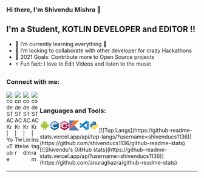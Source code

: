 ### Hi there, I'm Shivendu Mishra 👋

## I'm a Student, KOTLIN DEVELOPER and EDITOR !!

- 🌱 I’m currently learning everything 🤣
- 👯 I’m looking to collaborate with other developer for crazy Hackathons
- 🥅 2021 Goals: Contribute more to Open Source projects
- ⚡ Fun fact: I love to Edit Videos and listen to the music

### Connect with me:

[<img align="left" alt="codeSTACKr | YouTube" width="22px" src="https://cdn.jsdelivr.net/npm/simple-icons@v3/icons/youtube.svg" />][youtube]
[<img align="left" alt="codeSTACKr | Twitter" width="22px" src="https://cdn.jsdelivr.net/npm/simple-icons@v3/icons/twitter.svg" />][twitter]
[<img align="left" alt="codeSTACKr | LinkedIn" width="22px" src="https://cdn.jsdelivr.net/npm/simple-icons@v3/icons/linkedin.svg" />][linkedin]
[<img align="left" alt="codeSTACKr | Instagram" width="22px" src="https://cdn.jsdelivr.net/npm/simple-icons@v3/icons/instagram.svg" />][instagram]

<br />

### Languages and Tools:

<img align="left" alt="Android" width="26px" src="https://raw.githubusercontent.com/devicons/devicon/master/icons/android/android-original.svg" />
<img align="left" alt="C" width="26px" src="https://raw.githubusercontent.com/devicons/devicon/master/icons/c/c-original.svg" />
<img align="left" alt="C Plus Plus" width="26px" src="https://raw.githubusercontent.com/devicons/devicon/master/icons/cplusplus/cplusplus-original.svg" />
<img align="left" alt="Kotlin" width="26px" src="https://raw.githubusercontent.com/devicons/devicon/master/icons/kotlin/kotlin-original.svg" />
<img align="left" alt="Vs Code" width="26px" src="https://raw.githubusercontent.com/devicons/devicon/master/icons/vscode/vscode-original.svg" />
<img align="left" alt="Python" width="26px" src="https://raw.githubusercontent.com/devicons/devicon/master/icons/python/python-original.svg" />
<br />
[![Top Langs](https://github-readme-stats.vercel.app/api/top-langs/?username=shivenducs1136)](https://github.com/shivenducs1136/github-readme-stats)

<br />
[![Shivendu's GitHub stats](https://github-readme-stats.vercel.app/api?username=shivenducs1136)](https://github.com/anuraghazra/github-readme-stats)

---

[twitter]: https://twitter.com/Shivend25380226
[youtube]: https://www.youtube.com/channel/UC56lHB39gmRTaOb3Zcbw6uA
[instagram]: https://www.instagram.com/shiv.endu/
[linkedin]: https://www.linkedin.com/in/shivendu-mishra-94ba36200/

